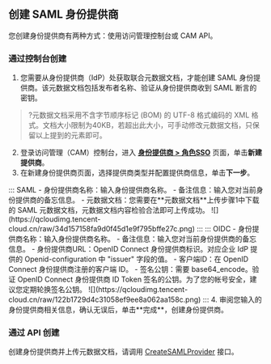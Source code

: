 ## 创建 SAML 身份提供商

您创建身份提供商有两种方式：使用访问管理控制台或 CAM API。

### 通过控制台创建

1. 您需要从身份提供商（IdP）处获取联合元数据文档，才能创建 SAML 身份提供商。该元数据文档包括发布者名称、验证从身份提供商收到 SAML 断言的密钥。
>?元数据文档采用不含字节顺序标记 (BOM) 的 UTF-8 格式编码的 XML 格式。文档大小限制为40KB，若超出此大小，可手动修改元数据文档，只保留以上提到的元素即可。
>
2. 登录访问管理（CAM）控制台，进入 [**身份提供商 > 角色SSO**](https://console.cloud.tencent.com/cam/idp) 页面，单击**新建提供商**。
3. 在新建身份提供商页面，选择提供商类型并配置提供商信息，单击**下一步**。
<dx-tabs>
::: SAML
- 身份提供商名称：输入身份提供商名称。
- 备注信息：输入您对当前身份提供商的备忘信息。
- 元数据文档：您需要在**元数据文档**上传步骤1中下载的 SAML 元数据文档，元数据文档内容检验合法即可上传成功。
![](https://qcloudimg.tencent-cloud.cn/raw/34d157158fa9d0f45d1e9f795bffe27c.png)
:::
::: OIDC
- 身份提供商名称：输入身份提供商名称。
- 备注信息：输入您对当前身份提供商的备忘信息。
- 身份提供商URL：OpenID Connect 身份提供商标识。对应企业 IdP 提供的 Openid-configuration 中 "issuer" 字段的值。
- 客户端ID：在 OpenID Connect 身份提供商注册的客户端 ID。
- 签名公钥：需要 base64_encode。验证 OpenID Connect 身份提供商 ID Token 签名的公钥。为了您的帐号安全，建议您定期轮换签名公钥。
![](https://qcloudimg.tencent-cloud.cn/raw/122b1729d4c31058ef9ee8a062aa158c.png)
:::
</dx-tabs>
4. 审阅您输入的身份提供商相关信息，确认无误后，单击**完成**，创建身份提供商。

### 通过 API 创建

创建身份提供商并上传元数据文档，请调用 [CreateSAMLProvider](https://cloud.tencent.com/document/product/598/34567) 接口。
